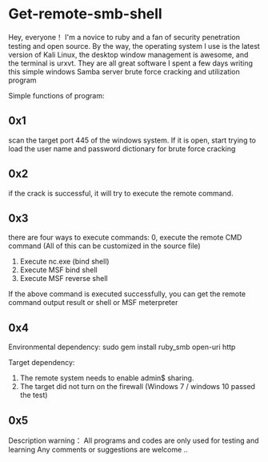 # Get-remote-smb-shell

Hey, everyone！ 
  I'm a novice to ruby and a fan of security penetration testing and open source. By the way, the operating system I use is the latest version of Kali Linux, the desktop window management is awesome, and the terminal is urxvt. They are all great software
  I spent a few days writing this simple windows Samba server brute force cracking and utilization program

Simple functions of program:

## 0x1 ##
scan the target port 445 of the windows system. If it is open, start trying to load the user name and password dictionary for brute force cracking

## 0x2 ##
if the crack is successful, it will try to execute the remote command.

## 0x3 ##
there are four ways to execute commands:
0, execute the remote CMD command (All of this can be customized in the source file)
1. Execute nc.exe (bind shell)
2. Execute MSF bind shell
3. Execute MSF reverse shell

If the above command is executed successfully, you can get the remote command output result or shell or MSF meterpreter

## 0x4 ##
Environmental dependency:
sudo gem install ruby_smb open-uri http

Target dependency:
1. The remote system needs to enable admin$ sharing.
2. The target did not turn on the firewall (Windows 7 / windows 10 passed the test)

## 0x5 ##
Description warning：
All programs and codes are only used for testing and learning
Any comments or suggestions are welcome ..

